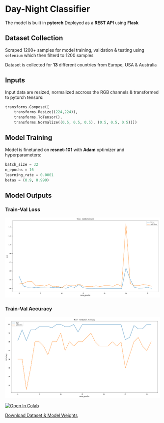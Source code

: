 # Day-Night Classifier 

The model is built in **pytorch** Deployed as a **REST API** using **Flask** 

## Dataset Collection

Scraped 1200+ samples for model training, validation & testing using `selenium` which then filterd to 1200 samples 

Dataset is collected for **13** different countries from Europe, USA & Australia

## Inputs

Input data are resized, normalized accross the RGB channels & transformed to pytorch tensors:
```python
transforms.Compose([
    transforms.Resize((224,224)),
    transforms.ToTensor(),
    transforms.Normalize((0.5, 0.5, 0.5), (0.5, 0.5, 0.5))])
```

## Model Training

Model is finetuned on **resnet-101** with **Adam** optimizer and hyperparameters:
```python
batch_size = 32
n_epochs = 16
learning_rate = 0.0001
betas = (0.9, 0.999)
```

## Model Outputs

### Train-Val Loss

<img src="media/loss.png" alt="Train-Val Loss">


### Train-Val Accuracy

<img src="media/acc.png" alt="Train-Val Accuracy"> <br>


[![Open In Colab](https://colab.research.google.com/assets/colab-badge.svg)](https://colab.research.google.com/drive/1UYwYAH1jHbZKKZvW-jZug6-A4fI0Aywy)


<a href="https://drive.google.com/drive/folders/1dcfz1sulyhUuEo7Pbtfk0h6-fspvT5Zj?usp=sharing"> Download Dataset & Model Weights</a>

